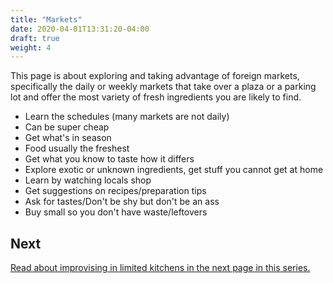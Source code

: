 ```yaml
---
title: "Markets"
date: 2020-04-01T13:31:20-04:00
draft: true
weight: 4
---
```


This page is about exploring and taking advantage of foreign markets, specifically the daily or weekly markets that take over a plaza or a parking lot and offer the most variety of fresh ingredients you are likely to find.

+ Learn the schedules (many markets are not daily)
+ Can be super cheap
+ Get what's in season
+ Food usually the freshest
+ Get what you know to taste how it differs
+ Explore exotic or unknown ingredients, get stuff you cannot get at home
+ Learn by watching locals shop
+ Get suggestions on recipes/preparation tips
+ Ask for tastes/Don't be shy but don't be an ass
+ Buy small so you don't have waste/leftovers

## Next

[Read about improvising in limited kitchens in the next page in this series.](../improvising)

